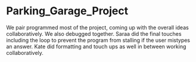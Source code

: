 # Parking_Garage_Project
We pair programmed most of the project, coming up with the overall ideas collaboratively. We also debugged together. Saraa did the final touches including the loop to prevent the program from stalling if the user mistypes an answer. Kate did formatting and touch ups as well in between working collaboratively.
